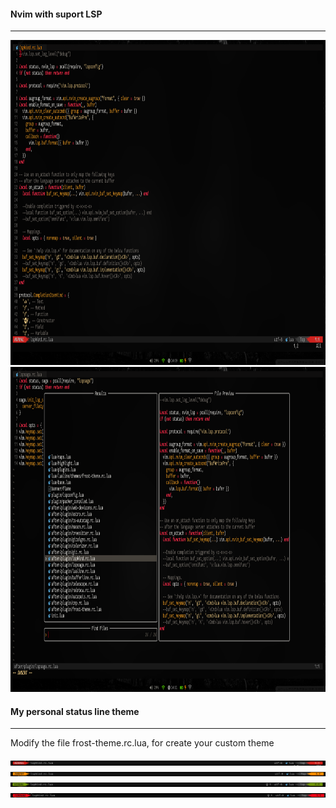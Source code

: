 #### Nvim with suport LSP
 ---
<img src="images/2022-10-25-140947_1366x768_scrot.png" alt="Main screen theme 4" height="520">
<img src="images/2022-10-25-141142_1366x768_scrot.png" alt="Main screen theme 4" height="520">

#### My personal status line theme
 ---
 Modify the file frost-theme.rc.lua, for create your custom theme
 
<img src="images/line-normal.jpg" alt="Main screen theme 4">
<img src="images/line-insert.jpg" alt="Main screen theme 4">
<img src="images/line-visual.jpg" alt="Main screen theme 4">
<img src="images/line-command.jpg" alt="Main screen theme 4">
